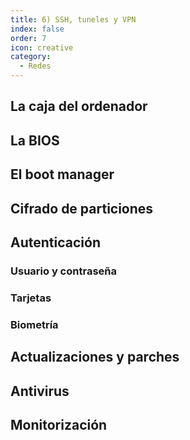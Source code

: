 ```yaml
---
title: 6) SSH, tuneles y VPN
index: false
order: 7
icon: creative
category:
  - Redes
---
```


## La caja del ordenador

## La BIOS 

## El boot manager

## Cifrado de particiones

## Autenticación

### Usuario y contraseña
### Tarjetas
### Biometría

## Actualizaciones y parches

## Antivirus

## Monitorización

